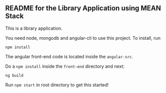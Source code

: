 ## README for the Library Application using MEAN Stack

This is a library application.

You need node, mongodb and angular-cli to use this project. To install, run

```
npm install
```

The angular front-end code is located inside the `angular-src`. 

Do a `npm install` inside the `front-end` directory and next: 

```
ng build
```

Run `npm start` in root directory to get this started!

